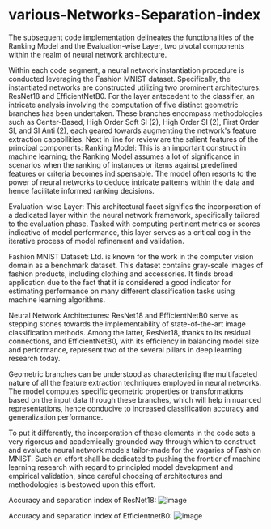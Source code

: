 # various-Networks-Separation-index
The subsequent code implementation delineates the functionalities of the Ranking Model and the Evaluation-wise Layer, two pivotal components within the realm of neural network architecture.

Within each code segment, a neural network instantiation procedure is conducted leveraging the Fashion MNIST dataset. Specifically, the instantiated networks are constructed utilizing two prominent architectures: ResNet18 and EfficientNetB0.
For the layer antecedent to the classifier, an intricate analysis involving the computation of five distinct geometric branches has been undertaken. These branches encompass methodologies such as Center-Based, High Order Soft SI (2), High Order SI (2), First Order SI, and SI Anti (2), each geared towards augmenting the network's feature extraction capabilities.
Next in line for review are the salient features of the principal components: Ranking Model: This is an important construct in machine learning; the Ranking Model assumes a lot of significance in scenarios when the ranking of instances or items against predefined features or criteria becomes indispensable. The model often resorts to the power of neural networks to deduce intricate patterns within the data and hence facilitate informed ranking decisions.

Evaluation-wise Layer: This architectural facet signifies the incorporation of a dedicated layer within the neural network framework, specifically tailored to the evaluation phase. Tasked with computing pertinent metrics or scores indicative of model performance, this layer serves as a critical cog in the iterative process of model refinement and validation.

Fashion MNIST Dataset: Ltd. is known for the work in the computer vision domain as a benchmark dataset. This dataset contains gray-scale images of fashion products, including clothing and accessories. It finds broad application due to the fact that it is considered a good indicator for estimating performance on many different classification tasks using machine learning algorithms.

Neural Network Architectures: ResNet18 and EfficientNetB0 serve as stepping stones towards the implementability of state-of-the-art image classification methods. Among the latter, ResNet18, thanks to its residual connections, and EfficientNetB0, with its efficiency in balancing model size and performance, represent two of the several pillars in deep learning research today.

Geometric branches can be understood as characterizing the multifaceted nature of all the feature extraction techniques employed in neural networks. The model computes specific geometric properties or transformations based on the input data through these branches, which will help in nuanced representations, hence conducive to increased classification accuracy and generalization performance.

To put it differently, the incorporation of these elements in the code sets a very rigorous and academically grounded way through which to construct and evaluate neural network models tailor-made for the vagaries of Fashion MNIST. Such an effort shall be dedicated to pushing the frontier of machine learning research with regard to principled model development and empirical validation, since careful choosing of architectures and methodologies is bestowed upon this effort.

Accuracy and separation index of ResNet18: 
![image](https://github.com/fmirzadeh99/various-Networks-Separation-index/assets/169579231/9c8408de-ab0e-4357-8ad3-e05b0ae553e5)


Accuracy and separation index of EfficientnetB0: 
![image](https://github.com/fmirzadeh99/various-Networks-Separation-index/assets/169579231/5b2d6e35-f8a2-4984-bd0c-6ba18dfe9671)



